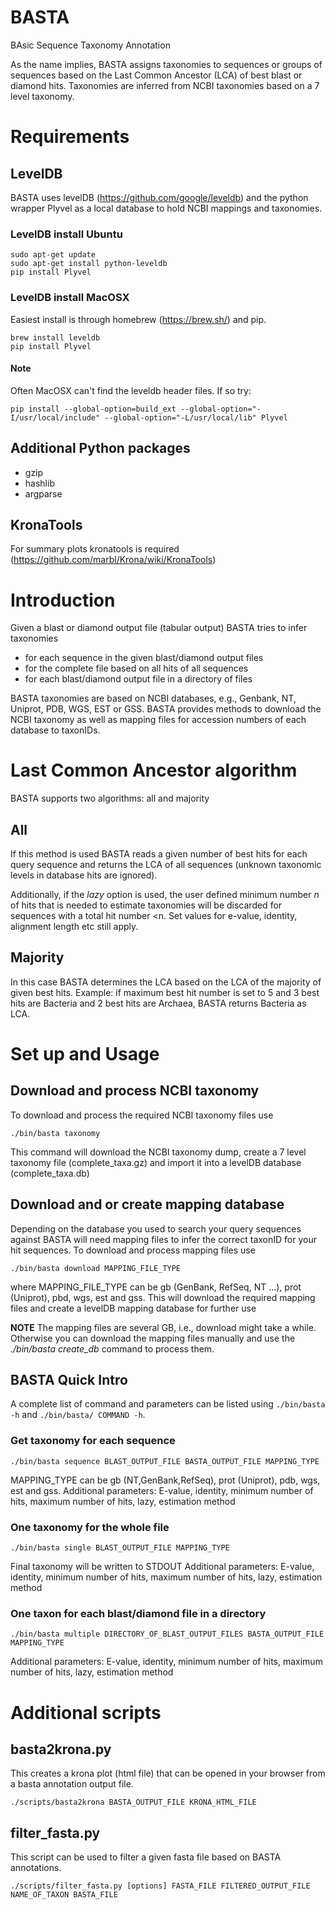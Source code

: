 # BASTA
BAsic Sequence Taxonomy Annotation

As the name implies, BASTA assigns taxonomies to sequences or groups of sequences based on the Last Common Ancestor (LCA) of best blast or diamond hits. Taxonomies are inferred from NCBI taxonomies based on a 7 level taxonomy. 


# Requirements

## LevelDB
BASTA uses levelDB (https://github.com/google/leveldb) and the python wrapper Plyvel as a local database to hold NCBI mappings and taxonomies.

### LevelDB install Ubuntu
```
sudo apt-get update
sudo apt-get install python-leveldb
pip install Plyvel
```



### LevelDB install MacOSX
Easiest install is through homebrew (https://brew.sh/) and pip. 
```
brew install leveldb
pip install Plyvel
```

#### Note
Often MacOSX can't find the leveldb header files. If so try:

```
pip install --global-option=build_ext --global-option="-I/usr/local/include" --global-option="-L/usr/local/lib" Plyvel
```

## Additional Python packages
* gzip
* hashlib
* argparse


## KronaTools
For summary plots kronatools is required (https://github.com/marbl/Krona/wiki/KronaTools)


# Introduction

Given a blast or diamond output file (tabular output) BASTA tries to infer taxonomies  
* for each sequence in the given blast/diamond output files 
* for the complete file based on all hits of all sequences 
* for each blast/diamond output file in a directory of files

BASTA taxonomies are based on NCBI databases, e.g., Genbank, NT, Uniprot, PDB, WGS, EST or GSS. BASTA provides methods to download the NCBI taxonomy as well as mapping files for accession numbers of each database to taxonIDs.

# Last Common Ancestor algorithm
BASTA supports two algorithms: all and majority

## All
If this method is used BASTA reads a given number of best hits for each query sequence and returns the LCA of all sequences (unknown taxonomic levels in database hits are ignored).

Additionally, if the *lazy* option is used, the user defined minimum number *n* of hits that is needed to estimate taxonomies will be discarded for sequences with a total hit number <n. Set values for e-value, identity, alignment length etc still apply.


## Majority
In this case BASTA determines the LCA based on the LCA of the majority of given best hits. Example: if maximum best hit number is set to 5 and 3 best hits are Bacteria and 2 best hits are Archaea, BASTA returns Bacteria as LCA.

# Set up and Usage

## Download and process NCBI taxonomy
To download and process the required NCBI taxonomy files use

```
./bin/basta taxonomy
```

This command will download the NCBI taxonomy dump, create a 7 level taxonomy file (complete_taxa.gz) and import it into a levelDB database (complete_taxa.db)


## Download and or create mapping database
Depending on the database you used to search your query sequences against BASTA will need mapping files to infer the correct taxonID for your hit sequences. To download and process mapping files use

```
./bin/basta download MAPPING_FILE_TYPE
```

where MAPPING_FILE_TYPE can be gb (GenBank, RefSeq, NT ...), prot (Uniprot), pbd, wgs, est and gss.
This will download the required mapping files and create a levelDB mapping database for further use

**NOTE** The mapping files are several GB, i.e., download might take a while. Otherwise you can download the mapping files manually and use the *./bin/basta create_db* command to process them.


## BASTA Quick Intro
A complete list of command and parameters can be listed using `./bin/basta -h` and `./bin/basta/ COMMAND -h`.


### Get taxonomy for each sequence

```
./bin/basta sequence BLAST_OUTPUT_FILE BASTA_OUTPUT_FILE MAPPING_TYPE
```

MAPPING_TYPE can be gb (NT,GenBank,RefSeq), prot (Uniprot), pdb, wgs, est and gss.
Additional parameters: E-value, identity, minimum number of hits, maximum number of hits, lazy, estimation method


### One taxonomy for the whole file

```
./bin/basta single BLAST_OUTPUT_FILE MAPPING_TYPE
```

Final taxonomy will be written to STDOUT
Additional parameters: E-value, identity, minimum number of hits, maximum number of hits, lazy, estimation method

### One taxon for each blast/diamond file in a directory

```
./bin/basta multiple DIRECTORY_OF_BLAST_OUTPUT_FILES BASTA_OUTPUT_FILE MAPPING_TYPE
```
Additional parameters: E-value, identity, minimum number of hits, maximum number of hits, lazy, estimation method




# Additional scripts

## basta2krona.py

This creates a krona plot (html file) that can be opened in your browser from a basta annotation output file.

```
./scripts/basta2krona BASTA_OUTPUT_FILE KRONA_HTML_FILE
```


## filter_fasta.py

This script can be used to filter a given fasta file based on BASTA annotations.

```
./scripts/filter_fasta.py [options] FASTA_FILE FILTERED_OUTPUT_FILE NAME_OF_TAXON BASTA_FILE
```
